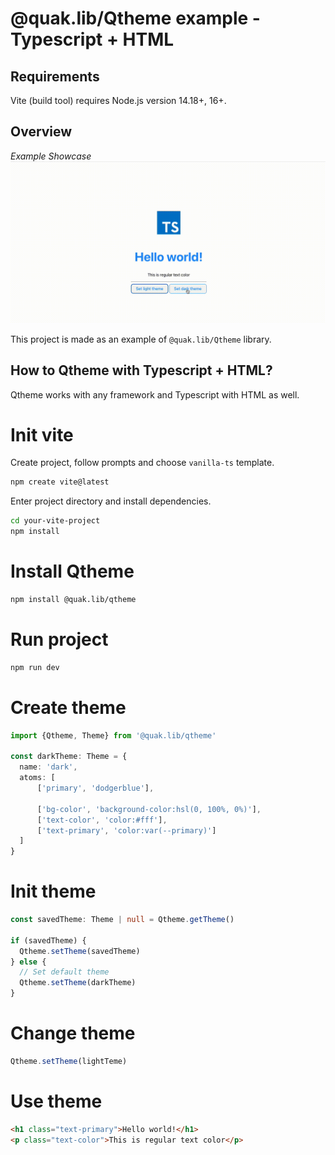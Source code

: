 # @quak.lib/Qtheme example - Typescript + HTML

## Requirements
Vite (build tool) requires Node.js version 14.18+, 16+.

## Overview

*Example Showcase*
![ShowcaseGIF](readme_assets/veed_example_qtheme_ts.gif)

This project is made as an example of `@quak.lib/Qtheme` library.

## How to Qtheme with Typescript + HTML?
Qtheme works with any framework and Typescript with HTML as well.

# Init vite
Create project, follow prompts and choose `vanilla-ts` template.
```bash
npm create vite@latest
```
Enter project directory and install dependencies.
```bash
cd your-vite-project
npm install
```

# Install Qtheme
```bash
npm install @quak.lib/qtheme
```

# Run project
```bash
npm run dev
```

# Create theme
```typescript
import {Qtheme, Theme} from '@quak.lib/qtheme'

const darkTheme: Theme = {
  name: 'dark',
  atoms: [
      ['primary', 'dodgerblue'],
      
      ['bg-color', 'background-color:hsl(0, 100%, 0%)'],
      ['text-color', 'color:#fff'],
      ['text-primary', 'color:var(--primary)']
  ] 
}
```

# Init theme
```typescript
const savedTheme: Theme | null = Qtheme.getTheme()

if (savedTheme) {
  Qtheme.setTheme(savedTheme)
} else {
  // Set default theme
  Qtheme.setTheme(darkTheme)
}
```

# Change theme
```typescript
Qtheme.setTheme(lightTeme)
```

# Use theme
```html
<h1 class="text-primary">Hello world!</h1>
<p class="text-color">This is regular text color</p>
```
